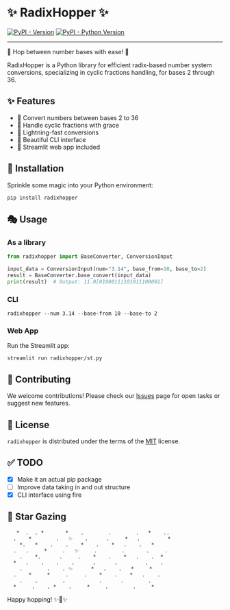 # ✨ RadixHopper ✨

[![PyPI - Version](https://img.shields.io/pypi/v/radixhopper.svg)](https://pypi.org/project/radixhopper)
[![PyPI - Python Version](https://img.shields.io/pypi/pyversions/radixhopper.svg)](https://pypi.org/project/radixhopper)

-----

🌟 Hop between number bases with ease! 🌟

RadixHopper is a Python library for efficient radix-based number system conversions, specializing in cyclic fractions handling, for bases 2 through 36.

## ✨ Features

- 🔢 Convert numbers between bases 2 to 36
- 🔄 Handle cyclic fractions with grace
- 🚀 Lightning-fast conversions
- 🎨 Beautiful CLI interface
- 🌈 Streamlit web app included

## 🌠 Installation

Sprinkle some magic into your Python environment:

```console
pip install radixhopper
```

## 🎭 Usage

### As a library

```python
from radixhopper import BaseConverter, ConversionInput

input_data = ConversionInput(num="3.14", base_from=10, base_to=2)
result = BaseConverter.base_convert(input_data)
print(result)  # Output: 11.0[01000111101011100001]
```

### CLI

```console
radixhopper --num 3.14 --base-from 10 --base-to 2
```

### Web App

Run the Streamlit app:

```console
streamlit run radixhopper/st.py
```

## 🌟 Contributing

We welcome contributions! Please check our [Issues](https://github.com/aarmn/radixhopper/issues) page for open tasks or suggest new features.

## 📜 License

`radixhopper` is distributed under the terms of the [MIT](https://spdx.org/licenses/MIT.html) license.

## ✅ TODO

- [x] Make it an actual pip package
- [ ] Improve data taking in and out structure
- [x] CLI interface using fire

## 🌠 Star Gazing

```
   *  .  . *       *    .        .        .   *    ..
  .    *        .   ✨    .      .     *   .         *
    *.   *    .    .    *    .    *   .    .   *
  .   .     *     .   ✨     .        .       .     .
    .    *.      .     .    *    .    *   .    .  *
  *   .    .    .    .      .      .         .    .
    .        .    . ✨      *   .    .   *     *
  .    *     *     .     .    *    .    *   .    .
    .    .        .           .      .        .
  *     .    . *    .     *     .        .     *
```

Happy hopping! ✨🐰✨